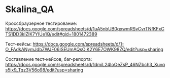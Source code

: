# Skalina_QA
Кроссбраузерное тестирование: https://docs.google.com/spreadsheets/d/1uA5nbUB0qxwmRSvCvrTNfKFxCTS1DD3klZIK7YIUe1Q/edit#gid=1801472389

Тест-кейсы: https://docs.google.com/spreadsheets/d/1-O_FAdkANymJdbZWJF06ISEUmAQsOiK2Y6E7OWK98ZQ/edit?usp=sharing

Составление тест-кейсов, баг-репорта: https://docs.google.com/spreadsheets/d/1dmiL24IoOeZsP_46NZbch3_Xuvqs5ix9_Tqz3V56o98/edit?usp=sharing
